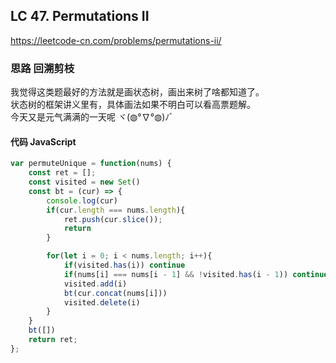 ## LC 47. Permutations II
https://leetcode-cn.com/problems/permutations-ii/

### 思路 回溯剪枝
我觉得这类题最好的方法就是画状态树，画出来树了啥都知道了。   
状态树的框架讲义里有，具体画法如果不明白可以看高票题解。   
今天又是元气满满的一天呢 ヾ(◍°∇°◍)ﾉﾞ   
#### 代码 JavaScript

```JavaScript
var permuteUnique = function(nums) {
    const ret = [];
    const visited = new Set()
    const bt = (cur) => {
        console.log(cur)
        if(cur.length === nums.length){
            ret.push(cur.slice());
            return
        }

        for(let i = 0; i < nums.length; i++){
            if(visited.has(i)) continue
            if(nums[i] === nums[i - 1] && !visited.has(i - 1)) continue
            visited.add(i)
            bt(cur.concat(nums[i]))
            visited.delete(i)
        }
    }
    bt([])
    return ret;
};

```